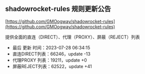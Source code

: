 ## shadowrocket-rules 规则更新公告

[https://github.com/GMOogway/shadowrocket-rules](https://github.com/GMOogway/shadowrocket-rules)

提供全面的直连（DIRECT）、代理（PROXY）、屏蔽（REJECT）列表
- 最后 更新 时间：2023-07-28 06:34:15
- 直连DIRECT列表：66246，update -13
- 代理PROXY 列表：19211，update +0
- 屏蔽REJECT列表：62522，update +41